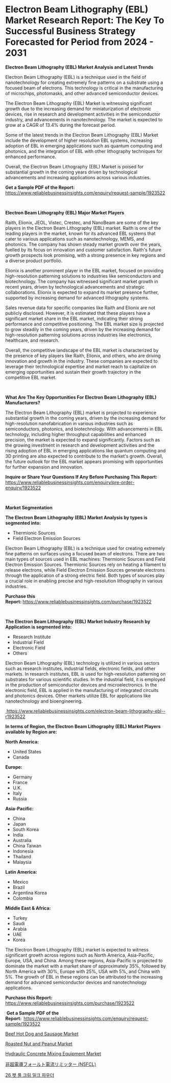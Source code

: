 <p><h1>Electron Beam Lithography (EBL) Market Research Report: The Key To Successful Business Strategy Forecasted for Period from 2024 - 2031</h1></p><p><strong>Electron Beam Lithography (EBL) Market Analysis and Latest Trends</strong></p>
<p><p>Electron Beam Lithography (EBL) is a technique used in the field of nanotechnology for creating extremely fine patterns on a substrate using a focused beam of electrons. This technology is critical in the manufacturing of microchips, photomasks, and other advanced semiconductor devices.</p><p>The Electron Beam Lithography (EBL) Market is witnessing significant growth due to the increasing demand for miniaturization of electronic devices, rise in research and development activities in the semiconductor industry, and advancements in nanotechnology. The market is expected to grow at a CAGR of 13.4% during the forecast period.</p><p>Some of the latest trends in the Electron Beam Lithography (EBL) Market include the development of higher resolution EBL systems, increasing adoption of EBL in emerging applications such as quantum computing and photonics, and the integration of EBL with other lithography techniques for enhanced performance.</p><p>Overall, the Electron Beam Lithography (EBL) Market is poised for substantial growth in the coming years driven by technological advancements and increasing applications across various industries.</p></p>
<p><strong>Get a Sample PDF of the Report:&nbsp;</strong> <a href="https://www.reliablebusinessinsights.com/enquiry/request-sample/1923522">https://www.reliablebusinessinsights.com/enquiry/request-sample/1923522</a></p>
<p>&nbsp;</p>
<p><strong>Electron Beam Lithography (EBL) Major Market Players</strong></p>
<p><p>Raith, Elionix, JEOL, Vistec, Crestec, and NanoBeam are some of the key players in the Electron Beam Lithography (EBL) market. Raith is one of the leading players in the market, known for its advanced EBL systems that cater to various applications such as nanotechnology, MEMS, and photonics. The company has shown steady market growth over the years, fuelled by its focus on innovation and customer satisfaction. Raith's future growth prospects look promising, with a strong presence in key regions and a diverse product portfolio.</p><p>Elionix is another prominent player in the EBL market, focused on providing high-resolution patterning solutions to industries like semiconductors and biotechnology. The company has witnessed significant market growth in recent years, driven by technological advancements and strategic collaborations. Elionix is expected to expand its market presence further, supported by increasing demand for advanced lithography systems.</p><p>Sales revenue data for specific companies like Raith and Elionix are not publicly disclosed. However, it is estimated that these players have a significant market share in the EBL market, indicating their strong performance and competitive positioning. The EBL market size is projected to grow steadily in the coming years, driven by the increasing demand for high-resolution patterning solutions across industries like electronics, healthcare, and research.</p><p>Overall, the competitive landscape of the EBL market is characterized by the presence of key players like Raith, Elionix, and others, who are driving innovation and growth in the industry. These companies are expected to leverage their technological expertise and market reach to capitalize on emerging opportunities and sustain their growth trajectory in the competitive EBL market.</p></p>
<p>&nbsp;</p>
<p><strong>What Are The Key Opportunities For Electron Beam Lithography (EBL) Manufacturers?</strong></p>
<p><p>The Electron Beam Lithography (EBL) market is projected to experience substantial growth in the coming years, driven by the increasing demand for high-resolution nanofabrication in various industries such as semiconductors, photonics, and biotechnology. With advancements in EBL technology, including higher throughput capabilities and enhanced precision, the market is expected to expand significantly. Factors such as the growing investment in research and development activities and the rising adoption of EBL in emerging applications like quantum computing and 3D printing are also expected to contribute to the market's growth. Overall, the future outlook for the EBL market appears promising with opportunities for further expansion and innovation.</p></p>
<p><strong>Inquire or Share Your Questions If Any Before Purchasing This Report:</strong> <a href="https://www.reliablebusinessinsights.com/enquiry/pre-order-enquiry/1923522">https://www.reliablebusinessinsights.com/enquiry/pre-order-enquiry/1923522</a></p>
<p>&nbsp;</p>
<p><strong>Market Segmentation</strong></p>
<p><strong>The Electron Beam Lithography (EBL) Market Analysis by types is segmented into:</strong></p>
<p><ul><li>Thermionic Sources</li><li>Field Electron Emission Sources</li></ul></p>
<p><p>Electron Beam Lithography (EBL) is a technique used for creating extremely fine patterns on surfaces using a focused beam of electrons. There are two main types of sources used in EBL machines: Thermionic Sources and Field Electron Emission Sources. Thermionic Sources rely on heating a filament to release electrons, while Field Electron Emission Sources generate electrons through the application of a strong electric field. Both types of sources play a crucial role in enabling precise and high-resolution lithography in various industries.</p></p>
<p><strong>Purchase this Report:&nbsp;</strong><a href="https://www.reliablebusinessinsights.com/purchase/1923522">https://www.reliablebusinessinsights.com/purchase/1923522</a></p>
<p>&nbsp;</p>
<p><strong>The Electron Beam Lithography (EBL) Market Industry Research by Application is segmented into:</strong></p>
<p><ul><li>Research Institute</li><li>Industrial Field</li><li>Electronic Field</li><li>Others</li></ul></p>
<p><p>Electron Beam Lithography (EBL) technology is utilized in various sectors such as research institutes, industrial fields, electronic fields, and other markets. In research institutes, EBL is used for high-resolution patterning on substrates for various scientific studies. In the industrial field, it is employed in the production of semiconductor devices and microelectronics. In the electronic field, EBL is applied in the manufacturing of integrated circuits and photonics devices. Other markets utilize EBL for applications like nanotechnology and bioengineering.</p></p>
<p><a href="https://www.reliablebusinessinsights.com/electron-beam-lithography-ebl--r1923522">&nbsp;https://www.reliablebusinessinsights.com/electron-beam-lithography-ebl--r1923522</a></p>
<p><strong>In terms of Region, the Electron Beam Lithography (EBL) Market Players available by Region are:</strong></p>
<p>
    <p> <strong> North America: </strong>
        <ul>
            <li>United States</li>
            <li>Canada</li>
        </ul>
        </p> 
    <p> <strong> Europe: </strong>
        <ul>
            <li>Germany</li>
            <li>France</li>
            <li>U.K.</li>
            <li>Italy</li>
            <li>Russia</li>
        </ul>
        </p> 
    <p> <strong> Asia-Pacific: </strong>
        <ul>
            <li>China</li>
            <li>Japan</li>
            <li>South Korea</li>
            <li>India</li>
            <li>Australia</li>
            <li>China Taiwan</li>
            <li>Indonesia</li>
            <li>Thailand</li>
            <li>Malaysia</li>
        </ul>
        </p> 
    <p> <strong> Latin America: </strong>
        <ul>
            <li>Mexico</li>
            <li>Brazil</li>
            <li>Argentina Korea</li>
            <li>Colombia</li>
        </ul>
        </p> 
    <p> <strong> Middle East & Africa: </strong>
        <ul>
            <li>Turkey</li>
            <li>Saudi</li>
            <li>Arabia</li>
            <li>UAE</li>
            <li>Korea</li>
        </ul>
    </p>
    </p>
<p><p>The Electron Beam Lithography (EBL) market is expected to witness significant growth across regions such as North America, Asia-Pacific, Europe, USA, and China. Among these regions, Asia-Pacific is projected to dominate the market with a market share of approximately 35%, followed by North America with 30%, Europe with 25%, USA with 5%, and China with 5%. The growth of EBL in these regions can be attributed to the increasing demand for advanced semiconductor devices and nanotechnology applications.</p></p>
<p><strong>Purchase this Report: </strong><a href="https://www.reliablebusinessinsights.com/purchase/1923522">https://www.reliablebusinessinsights.com/purchase/1923522</a></p>
<p>&nbsp;<strong>Get a Sample PDF of the Report:&nbsp;&nbsp;</strong><a href="https://www.reliablebusinessinsights.com/enquiry/request-sample/1923522">https://www.reliablebusinessinsights.com/enquiry/request-sample/1923522</a></p>
<p><strong></strong></p>
<p><p><a href="https://issuu.com/reportprime-2/docs/beef-hot-dog-and-sausage-market-size-2030.pptx">Beef Hot Dog and Sausage Market</a></p><p><a href="https://issuu.com/reportprime-2/docs/roasted-nut-and-peanut-market-size-2030.pptx">Roasted Nut and Peanut Market</a></p><p><a href="https://github.com/fkhcgcyl33/Market-Research-Report-List-1/blob/main/hydraulic-concrete-mixing-equipment-market.md">Hydraulic Concrete Mixing Equipment Market</a></p><p><a href="https://github.com/DeonBoer2023/Market-Research-Report-List-1/blob/main/5802617115726.md">非超電導フォールト電流リミッター (NSFCL)</a></p><p><a href="https://github.com/vss5505pa7z1p/Market-Research-Report-List-2/blob/main/8068785124959.md">26 팻 풀 크림 밀크 파우더</a></p></p>